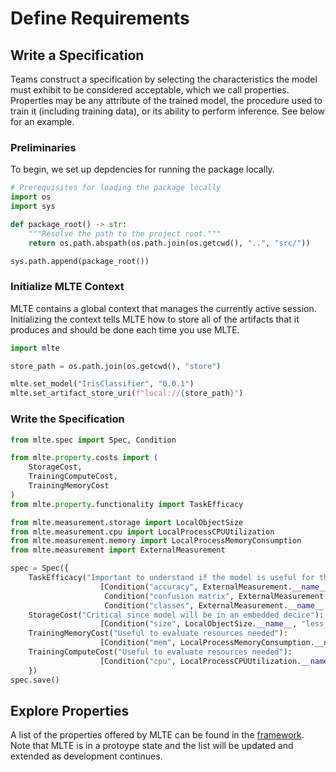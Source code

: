# Define Requirements

## Write a Specification
Teams construct a specification by selecting the characteristics the model must exhibit to be considered acceptable, which we call properties. Properties may be any attribute of the trained model, the procedure used to train it (including training data), or its ability to perform inference. See below for an example.

### Preliminaries
To begin, we set up depdencies for running the package locally.
```python
# Prerequisites for loading the package locally
import os
import sys

def package_root() -> str:
    """Resolve the path to the project root."""
    return os.path.abspath(os.path.join(os.getcwd(), "..", "src/"))

sys.path.append(package_root())
```

### Initialize MLTE Context
MLTE contains a global context that manages the currently active session. Initializing the context tells MLTE how to store all of the artifacts that it produces and should be done each time you use MLTE.

```python
import mlte

store_path = os.path.join(os.getcwd(), "store")

mlte.set_model("IrisClassifier", "0.0.1")
mlte.set_artifact_store_uri(f"local://{store_path}")
```

### Write the Specification
```python
from mlte.spec import Spec, Condition

from mlte.property.costs import (
    StorageCost,
    TrainingComputeCost,
    TrainingMemoryCost
)
from mlte.property.functionality import TaskEfficacy

from mlte.measurement.storage import LocalObjectSize
from mlte.measurement.cpu import LocalProcessCPUUtilization
from mlte.measurement.memory import LocalProcessMemoryConsumption
from mlte.measurement import ExternalMeasurement

spec = Spec({
    TaskEfficacy("Important to understand if the model is useful for this case"): 
                    [Condition("accuracy", ExternalMeasurement.__name__, "greater_or_equal_to", 0.9),
                     Condition("confusion matrix", ExternalMeasurement.__name__, "misclassification_count_less_than", 2),
                     Condition("classes", ExternalMeasurement.__name__, "ignore", "Inspect the image.")],
    StorageCost("Critical since model will be in an embedded decice"): 
                    [Condition("size", LocalObjectSize.__name__, "less_than", 3000)],
    TrainingMemoryCost("Useful to evaluate resources needed"): 
                    [Condition("mem", LocalProcessMemoryConsumption.__name__, "greater_or_equal_to", 0.9)],
    TrainingComputeCost("Useful to evaluate resources needed"): 
                    [Condition("cpu", LocalProcessCPUUtilization.__name__, "max_utilization_less_than", 5.0)]
    })
spec.save()
```

## Explore Properties
A list of the properties offered by MLTE can be found in the [framework](https://github.com/mlte-team/mlte-framework). Note that MLTE is in a protoype state and the list will be updated and extended as development continues.